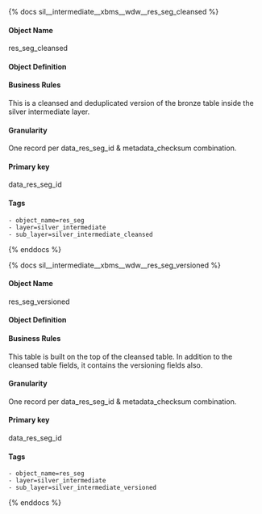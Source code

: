 {% docs sil__intermediate__xbms__wdw__res_seg_cleansed %}

#### Object Name
res_seg_cleansed

#### Object Definition


#### Business Rules
This is a cleansed and deduplicated version of the bronze table inside the silver intermediate layer.

#### Granularity
One record per data_res_seg_id & metadata_checksum combination.

#### Primary key
data_res_seg_id

#### Tags
    - object_name=res_seg
    - layer=silver_intermediate
    - sub_layer=silver_intermediate_cleansed

{% enddocs %}

{% docs sil__intermediate__xbms__wdw__res_seg_versioned %}

#### Object Name
res_seg_versioned

#### Object Definition


#### Business Rules
This table is built on the top of the cleansed table. In addition to the cleansed table fields, it contains the versioning fields also.

#### Granularity
One record per data_res_seg_id & metadata_checksum combination.

#### Primary key
data_res_seg_id

#### Tags
    - object_name=res_seg
    - layer=silver_intermediate
    - sub_layer=silver_intermediate_versioned

{% enddocs %}